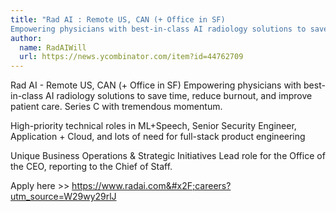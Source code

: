 ```yaml
---
title: "Rad AI : Remote US, CAN (+ Office in SF)
Empowering physicians with best-in-class AI radiology solutions to save time, reduce burnout, and improve patient care. Series C with tremendous momentum."
author:
  name: RadAIWill
  url: https://news.ycombinator.com/item?id=44762709
---
```

Rad AI - Remote US, CAN (+ Office in SF)
Empowering physicians with best-in-class AI radiology solutions to save time, reduce burnout, and improve patient care. Series C with tremendous momentum.

High-priority technical roles in ML+Speech, Senior Security Engineer, Application + Cloud, and lots of need for full-stack product engineering

Unique Business Operations &amp; Strategic Initiatives Lead role for the Office of the CEO, reporting to the Chief of Staff.

Apply here &gt;&gt; <a href="https:&#x2F;&#x2F;www.radai.com&#x2F;careers?utm_source=W29wy29rlJ" rel="nofollow">https:&#x2F;&#x2F;www.radai.com&#x2F;careers?utm_source=W29wy29rlJ</a>
<JobApplication />
